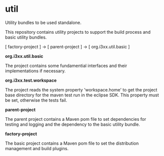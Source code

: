 # util
Utility bundles to be used standalone. 

This repository contains utility projects to support the build process and
basic utility bundles.


[ factory-project ] -> [ parent-project ] -> [ org.i3xx.util.basic ]


<b>org.i3xx.util.basic</b>

The project contains some fundamential interfaces and their implementations if necessary.

<b>org.i3xx.test.workspace</b>

The project reads the system property 'workspace.home' to get the project base directory for the maven test run in the eclipse SDK. This property must be set, otherwise the tests fail.

<b>parent-project</b>

The parent project contains a Maven pom file to set dependencies for testing and logging and the dependency to the basic 
utility bundle.

<b>factory-project</b>

The basic project contains a Maven pom file to set the distribution management and build plugins.


